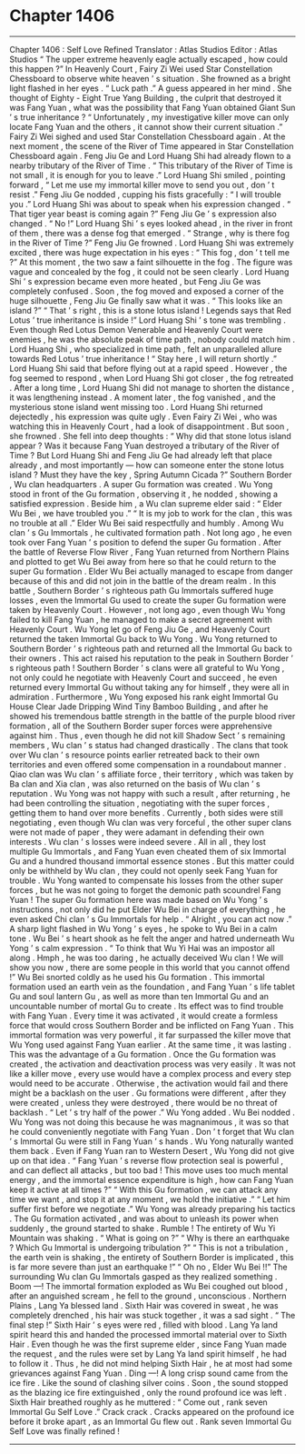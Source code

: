 
# Chapter 1406


---

Chapter 1406 : Self Love Refined
Translator :
Atlas Studios
Editor :
Atlas Studios
“ The upper extreme heavenly eagle actually escaped , how could this happen ?” In Heavenly Court , Fairy Zi Wei used Star Constellation Chessboard to observe white heaven ’ s situation .
She frowned as a bright light flashed in her eyes .
“ Luck path .”
A guess appeared in her mind .
She thought of Eighty - Eight True Yang Building , the culprit that destroyed it was Fang Yuan , what was the possibility that Fang Yuan obtained Giant Sun ’ s true inheritance ?
“ Unfortunately , my investigative killer move can only locate Fang Yuan and the others , it cannot show their current situation .”
Fairy Zi Wei sighed and used Star Constellation Chessboard again .
At the next moment , the scene of the River of Time appeared in Star Constellation Chessboard again .
Feng Jiu Ge and Lord Huang Shi had already flown to a nearby tributary of the River of Time .
“ This tributary of the River of Time is not small , it is enough for you to leave .” Lord Huang Shi smiled , pointing forward , “ Let me use my immortal killer move to send you out , don ’ t resist .”
Feng Jiu Ge nodded , cupping his fists gracefully : “ I will trouble you .”
Lord Huang Shi was about to speak when his expression changed .
“ That tiger year beast is coming again ?” Feng Jiu Ge ’ s expression also changed .
“ No !” Lord Huang Shi ’ s eyes looked ahead , in the river in front of them , there was a dense fog that emerged .
“ Strange , why is there fog in the River of Time ?” Feng Jiu Ge frowned .
Lord Huang Shi was extremely excited , there was huge expectation in his eyes : “ This fog , don ’ t tell me ?”
At this moment , the two saw a faint silhouette in the fog .
The figure was vague and concealed by the fog , it could not be seen clearly .
Lord Huang Shi ’ s expression became even more heated , but Feng Jiu Ge was completely confused .
Soon , the fog moved and exposed a corner of the huge silhouette , Feng Jiu Ge finally saw what it was .
“ This looks like an island ?”
“ That ’ s right , this is a stone lotus island ! Legends says that Red Lotus ’ true inheritance is inside !” Lord Huang Shi ’ s tone was trembling .
Even though Red Lotus Demon Venerable and Heavenly Court were enemies , he was the absolute peak of time path , nobody could match him . Lord Huang Shi , who specialized in time path , felt an unparalleled allure towards Red Lotus ’ true inheritance !
“ Stay here , I will return shortly .” Lord Huang Shi said that before flying out at a rapid speed .
However , the fog seemed to respond , when Lord Huang Shi got closer , the fog retreated .
After a long time , Lord Huang Shi did not manage to shorten the distance , it was lengthening instead .
A moment later , the fog vanished , and the mysterious stone island went missing too .
Lord Huang Shi returned dejectedly , his expression was quite ugly .
Even Fairy Zi Wei , who was watching this in Heavenly Court , had a look of disappointment .
But soon , she frowned .
She fell into deep thoughts : “ Why did that stone lotus island appear ? Was it because Fang Yuan destroyed a tributary of the River of Time ? But Lord Huang Shi and Feng Jiu Ge had already left that place already , and most importantly — how can someone enter the stone lotus island ? Must they have the key , Spring Autumn Cicada ?”
Southern Border , Wu clan headquarters .
A super Gu formation was created .
Wu Yong stood in front of the Gu formation , observing it , he nodded , showing a satisfied expression .
Beside him , a Wu clan supreme elder said : “ Elder Wu Bei , we have troubled you .”
“ It is my job to work for the clan , this was no trouble at all .” Elder Wu Bei said respectfully and humbly .
Among Wu clan ’ s Gu Immortals , he cultivated formation path .
Not long ago , he even took over Fang Yuan ’ s position to defend the super Gu formation .
After the battle of Reverse Flow River , Fang Yuan returned from Northern Plains and plotted to get Wu Bei away from here so that he could return to the super Gu formation .
Elder Wu Bei actually managed to escape from danger because of this and did not join in the battle of the dream realm .
In this battle , Southern Border ’ s righteous path Gu Immortals suffered huge losses , even the Immortal Gu used to create the super Gu formation were taken by Heavenly Court .
However , not long ago , even though Wu Yong failed to kill Fang Yuan , he managed to make a secret agreement with Heavenly Court .
Wu Yong let go of Feng Jiu Ge , and Heavenly Court returned the taken Immortal Gu back to Wu Yong .
Wu Yong returned to Southern Border ’ s righteous path and returned all the Immortal Gu back to their owners .
This act raised his reputation to the peak in Southern Border ’ s righteous path !
Southern Border ’ s clans were all grateful to Wu Yong , not only could he negotiate with Heavenly Court and succeed , he even returned every Immortal Gu without taking any for himself , they were all in admiration .
Furthermore , Wu Yong exposed his rank eight Immortal Gu House Clear Jade Dripping Wind Tiny Bamboo Building , and after he showed his tremendous battle strength in the battle of the purple blood river formation , all of the Southern Border super forces were apprehensive against him .
Thus , even though he did not kill Shadow Sect ’ s remaining members , Wu clan ’ s status had changed drastically .
The clans that took over Wu clan ’ s resource points earlier retreated back to their own territories and even offered some compensation in a roundabout manner .
Qiao clan was Wu clan ’ s affiliate force , their territory , which was taken by Ba clan and Xia clan , was also returned on the basis of Wu clan ’ s reputation .
Wu Yong was not happy with such a result , after returning , he had been controlling the situation , negotiating with the super forces , getting them to hand over more benefits .
Currently , both sides were still negotiating , even though Wu clan was very forceful , the other super clans were not made of paper , they were adamant in defending their own interests .
Wu clan ’ s losses were indeed severe .
All in all , they lost multiple Gu Immortals , and Fang Yuan even cheated them of six Immortal Gu and a hundred thousand immortal essence stones .
But this matter could only be withheld by Wu clan , they could not openly seek Fang Yuan for trouble .
Wu Yong wanted to compensate his losses from the other super forces , but he was not going to forget the demonic path scoundrel Fang Yuan !
The super Gu formation here was made based on Wu Yong ’ s instructions , not only did he put Elder Wu Bei in charge of everything , he even asked Chi clan ’ s Gu Immortals for help .
“ Alright , you can act now .” A sharp light flashed in Wu Yong ’ s eyes , he spoke to Wu Bei in a calm tone .
Wu Bei ’ s heart shook as he felt the anger and hatred underneath Wu Yong ’ s calm expression .
“ To think that Wu Yi Hai was an impostor all along . Hmph , he was too daring , he actually deceived Wu clan ! We will show you now , there are some people in this world that you cannot offend !” Wu Bei snorted coldly as he used his Gu formation .
This immortal formation used an earth vein as the foundation , and Fang Yuan ’ s life tablet Gu and soul lantern Gu , as well as more than ten Immortal Gu and an uncountable number of mortal Gu to create .
Its effect was to find trouble with Fang Yuan . Every time it was activated , it would create a formless force that would cross Southern Border and be inflicted on Fang Yuan .
This immortal formation was very powerful , it far surpassed the killer move that Wu Yong used against Fang Yuan earlier .
At the same time , it was lasting .
This was the advantage of a Gu formation .
Once the Gu formation was created , the activation and deactivation process was very easily . It was not like a killer move , every use would have a complex process and every step would need to be accurate . Otherwise , the activation would fail and there might be a backlash on the user .
Gu formations were different , after they were created , unless they were destroyed , there would be no threat of backlash .
“ Let ’ s try half of the power .” Wu Yong added .
Wu Bei nodded .
Wu Yong was not doing this because he was magnanimous , it was so that he could conveniently negotiate with Fang Yuan .
Don ’ t forget that Wu clan ’ s Immortal Gu were still in Fang Yuan ’ s hands .
Wu Yong naturally wanted them back .
Even if Fang Yuan ran to Western Desert , Wu Yong did not give up on that idea .
“ Fang Yuan ’ s reverse flow protection seal is powerful , and can deflect all attacks , but too bad ! This move uses too much mental energy , and the immortal essence expenditure is high , how can Fang Yuan keep it active at all times ?”
“ With this Gu formation , we can attack any time we want , and stop it at any moment , we hold the initiative .”
“ Let him suffer first before we negotiate .”
Wu Yong was already preparing his tactics .
The Gu formation activated , and was about to unleash its power when suddenly , the ground started to shake .
Rumble !
The entirety of Wu Yi Mountain was shaking .
“ What is going on ?”
“ Why is there an earthquake ? Which Gu Immortal is undergoing tribulation ?”
“ This is not a tribulation , the earth vein is shaking , the entirety of Southern Border is implicated , this is far more severe than just an earthquake !”
“ Oh no , Elder Wu Bei !!”
The surrounding Wu clan Gu Immortals gasped as they realized something .
Boom —!
The immortal formation exploded as Wu Bei coughed out blood , after an anguished scream , he fell to the ground , unconscious .
Northern Plains , Lang Ya blessed land .
Sixth Hair was covered in sweat , he was completely drenched , his hair was stuck together , it was a sad sight .
“ The final step !” Sixth Hair ’ s eyes were red , filled with blood .
Lang Ya land spirit heard this and handed the processed immortal material over to Sixth Hair .
Even though he was the first supreme elder , since Fang Yuan made the request , and the rules were set by Lang Ya land spirit himself , he had to follow it .
Thus , he did not mind helping Sixth Hair , he at most had some grievances against Fang Yuan .
Ding —!
A long crisp sound came from the ice fire .
Like the sound of clashing silver coins .
Soon , the sound stopped as the blazing ice fire extinguished , only the round profound ice was left .
Sixth Hair breathed roughly as he muttered : “ Come out , rank seven Immortal Gu Self Love .”
Crack crack .
Cracks appeared on the profound ice before it broke apart , as an Immortal Gu flew out .
Rank seven Immortal Gu Self Love was finally refined !

---

